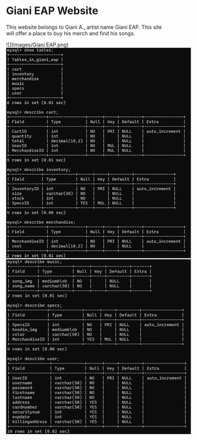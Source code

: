 # Giani EAP Website

This website belongs to Giani A., artist name Giani EAP. This site \
will offer a place to buy his merch and find his songs.

![](images/Giani EAP.png)
![](images/SQL_Table1.png)
![](images/SQL_Table2.png)